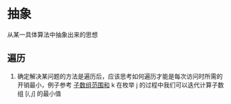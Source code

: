 # 抽象

从某一具体算法中抽象出来的思想

## 遍历

1. 确定解决某问题的方法是遍历后，应该思考如何遍历才能是每次访问时所需的开销最小，例子参考 [子数组范围和](..\leetcode\中等\note.md) k 在枚举 j 的过程中我们可以迭代计算子数组 $[i,j]$ 的最小值
